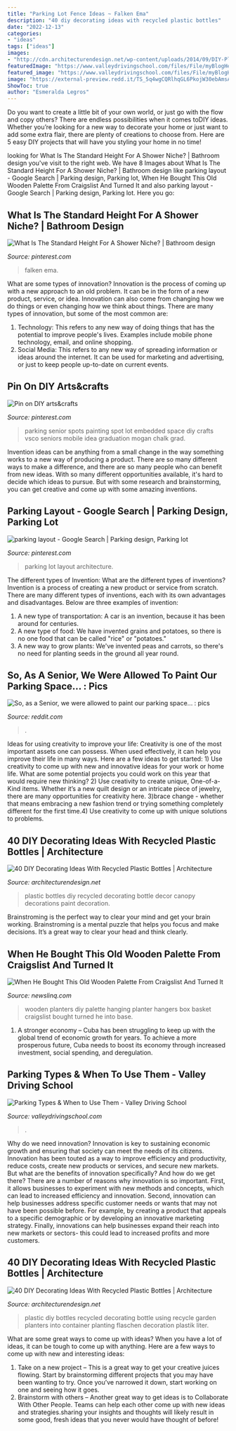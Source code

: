 ```yaml
---
title: "Parking Lot Fence Ideas ~ Falken Ema"
description: "40 diy decorating ideas with recycled plastic bottles"
date: "2022-12-13"
categories:
- "ideas"
tags: ["ideas"]
images:
- "http://cdn.architecturendesign.net/wp-content/uploads/2014/09/DIY-Plastic-Bottles-ideas-4.jpg"
featuredImage: "https://www.valleydrivingschool.com/files/File/myBlogHeaders/postHeader_132/meta.jpg"
featured_image: "https://www.valleydrivingschool.com/files/File/myBlogHeaders/postHeader_132/meta.jpg"
image: "https://external-preview.redd.it/TS_5q4wgCQRlhqGL6PkojW30ebAmsAFNkQDUhnD1BV0.jpg?auto=webp&amp;s=56df258e735a74ffa3d33ab65bf2169db6ddad59"
ShowToc: true
author: "Esmeralda Legros"
---
```



Do you want to create a little bit of your own world, or just go with the flow and copy others? There are endless possibilities when it comes toDIY ideas. Whether you’re looking for a new way to decorate your home or just want to add some extra flair, there are plenty of creations to choose from. Here are 5 easy DIY projects that will have you styling your home in no time!

	

		
looking for What Is The Standard Height For A Shower Niche? | Bathroom design you've visit to the right web. We have 8 Images about What Is The Standard Height For A Shower Niche? | Bathroom design like parking layout - Google Search | Parking design, Parking lot, When He Bought This Old Wooden Palette From Craigslist And Turned It and also parking layout - Google Search | Parking design, Parking lot. Here you go:
		
    
## What Is The Standard Height For A Shower Niche? | Bathroom Design

<img loading=lazy src="https://i.pinimg.com/736x/62/9b/8f/629b8f77960ccb1d9e9b1b5a9bf831d0.jpg" onerror="this.onerror=null;this.src='https://tse4.mm.bing.net/th?id=OIP.RG1ePsVq-3uxa83FzBIZ1QHaLH&amp;pid=15.1';" alt="What Is The Standard Height For A Shower Niche? | Bathroom design">

_Source: pinterest.com_

>falken ema. 

	

What are some types of innovation?
Innovation is the process of coming up with a new approach to an old problem. It can be in the form of a new product, service, or idea. Innovation can also come from changing how we do things or even changing how we think about things. There are many types of innovation, but some of the most common are: 
1) Technology: This refers to any new way of doing things that has the potential to improve people's lives. Examples include mobile phone technology, email, and online shopping. 
2) Social Media: This refers to any new way of spreading information or ideas around the internet. It can be used for marketing and advertising, or just to keep people up-to-date on current events.

    
## Pin On DIY Arts&amp;crafts

<img loading=lazy src="https://i.pinimg.com/736x/fc/cd/7d/fccd7d738b7d280b3e4c9f6ddc97d008.jpg" onerror="this.onerror=null;this.src='https://tse2.mm.bing.net/th?id=OIP.84OrZcQx6Wn3ZxuYlrlz0wHaJ3&amp;pid=15.1';" alt="Pin on DIY arts&amp;crafts">

_Source: pinterest.com_

>parking senior spots painting spot lot embedded space diy crafts vsco seniors mobile idea graduation mogan chalk grad. 

	

Invention ideas can be anything from a small change in the way something works to a new way of producing a product. There are so many different ways to make a difference, and there are so many people who can benefit from new ideas. With so many different opportunities available, it's hard to decide which ideas to pursue. But with some research and brainstorming, you can get creative and come up with some amazing inventions.

    
## Parking Layout - Google Search | Parking Design, Parking Lot

<img loading=lazy src="https://i.pinimg.com/736x/7f/d5/cc/7fd5cce59e98b2cd976947b6aa91424b--parking-lot-the-property.jpg" onerror="this.onerror=null;this.src='https://tse3.mm.bing.net/th?id=OIP.kjF30hcMYgE8tzXX1qgNUgHaE6&amp;pid=15.1';" alt="parking layout - Google Search | Parking design, Parking lot">

_Source: pinterest.com_

>parking lot layout architecture. 

	

The different types of Invention: What are the different types of inventions?
Invention is a process of creating a new product or service from scratch. There are many different types of inventions, each with its own advantages and disadvantages. Below are three examples of invention:
1) A new type of transportation: A car is an invention, because it has been around for centuries. 
2) A new type of food: We have invented grains and potatoes, so there is no one food that can be called "rice" or "potatoes." 
3) A new way to grow plants: We've invented peas and carrots, so there's no need for planting seeds in the ground all year round.

    
## So, As A Senior, We Were Allowed To Paint Our Parking Space... : Pics

<img loading=lazy src="https://external-preview.redd.it/TS_5q4wgCQRlhqGL6PkojW30ebAmsAFNkQDUhnD1BV0.jpg?auto=webp&amp;s=56df258e735a74ffa3d33ab65bf2169db6ddad59" onerror="this.onerror=null;this.src='https://tse1.mm.bing.net/th?id=OIP.u9byl0a61yzLJWcNeYuhNAHaJ4&amp;pid=15.1';" alt="So, as a Senior, we were allowed to paint our parking space... : pics">

_Source: reddit.com_

>. 

	

Ideas for using creativity to improve your life:
Creativity is one of the most important assets one can possess. When used effectively, it can help you improve their life in many ways. Here are a few ideas to get started: 1) Use creativity to come up with new and innovative ideas for your work or home life. What are some potential projects you could work on this year that would require new thinking? 2) Use creativity to create unique, One-of-a-Kind items. Whether it’s a new quilt design or an intricate piece of jewelry, there are many opportunities for creativity here. 3)brace change - whether that means embracing a new fashion trend or trying something completely different for the first time.4) Use creativity to come up with unique solutions to problems.

    
## 40 DIY Decorating Ideas With Recycled Plastic Bottles | Architecture

<img loading=lazy src="http://cdn.architecturendesign.net/wp-content/uploads/2014/09/DIY-Plastic-Bottles-ideas-4.jpg" onerror="this.onerror=null;this.src='https://tse4.mm.bing.net/th?id=OIP.n1jcFhtcubEuExxD8Zq9wwHaFs&amp;pid=15.1';" alt="40 DIY Decorating Ideas With Recycled Plastic Bottles | Architecture">

_Source: architecturendesign.net_

>plastic bottles diy recycled decorating bottle decor canopy decorations paint decoration. 

	

Brainstroming is the perfect way to clear your mind and get your brain working. Brainstroming is a mental puzzle that helps you focus and make decisions. It’s a great way to clear your head and think clearly.

    
## When He Bought This Old Wooden Palette From Craigslist And Turned It

<img loading=lazy src="http://www.newslinq.com/wp-content/uploads/2016/04/wooden-palette-to-diy-planters-10.jpg" onerror="this.onerror=null;this.src='https://tse1.mm.bing.net/th?id=OIP.WkzuGAzpAitVu8f63NPD6gHaLG&amp;pid=15.1';" alt="When He Bought This Old Wooden Palette From Craigslist And Turned It">

_Source: newslinq.com_

>wooden planters diy palette hanging planter hangers box basket craigslist bought turned he into base. 

	

1. A stronger economy – Cuba has been struggling to keep up with the global trend of economic growth for years. To achieve a more prosperous future, Cuba needs to boost its economy through increased investment, social spending, and deregulation.

    
## Parking Types &amp; When To Use Them - Valley Driving School

<img loading=lazy src="https://www.valleydrivingschool.com/files/File/myBlogHeaders/postHeader_132/meta.jpg" onerror="this.onerror=null;this.src='https://tse2.mm.bing.net/th?id=OIP.ph8u6b1_Nz6xl0MeGMNV6wHaD4&amp;pid=15.1';" alt="Parking Types &amp; When to Use Them - Valley Driving School">

_Source: valleydrivingschool.com_

>. 

	

Why do we need innovation?
Innovation is key to sustaining economic growth and ensuring that society can meet the needs of its citizens. Innovation has been touted as a way to improve efficiency and productivity, reduce costs, create new products or services, and secure new markets. But what are the benefits of innovation specifically? And how do we get there?
There are a number of reasons why innovation is so important. First, it allows businesses to experiment with new methods and concepts, which can lead to increased efficiency and innovation. Second, innovation can help businesses address specific customer needs or wants that may not have been possible before. For example, by creating a product that appeals to a specific demographic or by developing an innovative marketing strategy. Finally, innovations can help businesses expand their reach into new markets or sectors- this could lead to increased profits and more customers.

    
## 40 DIY Decorating Ideas With Recycled Plastic Bottles | Architecture

<img loading=lazy src="http://cdn.architecturendesign.net/wp-content/uploads/2014/09/DIY-Plastic-Bottles-ideas-8.jpg" onerror="this.onerror=null;this.src='https://tse3.mm.bing.net/th?id=OIP.4LtZ-uMJNaqY1-P5pCVNQAHaJ4&amp;pid=15.1';" alt="40 DIY Decorating Ideas With Recycled Plastic Bottles | Architecture">

_Source: architecturendesign.net_

>plastic diy bottles recycled decorating bottle using recycle garden planters into container planting flaschen decoration plastik liter. 

	

What are some great ways to come up with ideas?
When you have a lot of ideas, it can be tough to come up with anything. Here are a few ways to come up with new and interesting ideas: 
1. Take on a new project – This is a great way to get your creative juices flowing. Start by brainstorming different projects that you may have been wanting to try. Once you’ve narrowed it down, start working on one and seeing how it goes. 
2. Brainstorm with others – Another great way to get ideas is to Collaborate With Other People. Teams can help each other come up with new ideas and strategies.sharing your insights and thoughts will likely result in some good, fresh ideas that you never would have thought of before! 

